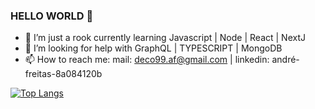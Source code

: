 ### HELLO WORLD 👋 ###

- 🌱 I’m just a rook currently learning Javascript | Node | React | NextJ
- 🤔 I’m looking for help with GraphQL | TYPESCRIPT | MongoDB
- 📫 How to reach me: mail: deco99.af@gmail.com | linkedin: andré-freitas-8a084120b

[![Top Langs](https://github-readme-stats.vercel.app/api/top-langs/?username=andredefreitas&layout=compact)](https://github.com/andredefreitas/github-readme-stats)


